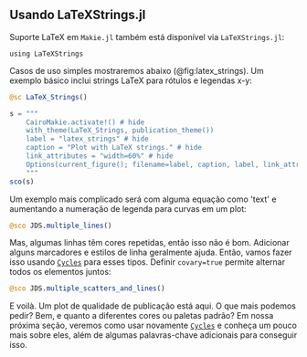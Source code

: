 ## Usando LaTeXStrings.jl

Suporte LaTeX em `Makie.jl` também está disponível via `LaTeXStrings.jl`:

```
using LaTeXStrings
```

Casos de uso simples mostraremos abaixo (@fig:latex_strings).
Um exemplo básico inclui strings LaTeX para rótulos e legendas x-y:

```jl
@sc LaTeX_Strings()
```

```jl
s = """
    CairoMakie.activate!() # hide
    with_theme(LaTeX_Strings, publication_theme())
    label = "latex_strings" # hide
    caption = "Plot with LaTeX strings." # hide
    link_attributes = "width=60%" # hide
    Options(current_figure(); filename=label, caption, label, link_attributes) # hide
    """
sco(s)
```

Um exemplo mais complicado será com alguma equação como 'text' e aumentando a numeração de legenda para curvas em um plot:

```jl
@sco JDS.multiple_lines()
```

Mas, algumas linhas têm cores repetidas, então isso não é bom.
Adicionar alguns marcadores e estilos de linha geralmente ajuda.
Então, vamos fazer isso usando [`Cycles`](http://makie.juliaplots.org/stable/documentation/theming/index.html#cycles) para esses tipos.
Definir `covary=true` permite alternar todos os elementos juntos:

```jl
@sco JDS.multiple_scatters_and_lines()
```

E voilà.
Um plot de qualidade de publicação está aqui.
O que mais podemos pedir?
Bem, e quanto a diferentes cores ou paletas padrão?
Em nossa próxima seção, veremos como usar novamente [`Cycles`](http://makie.juliaplots.org/stable/documentation/theming/index.html#cycles) e conheça um pouco mais sobre eles, além de algumas palavras-chave adicionais para conseguir isso.
